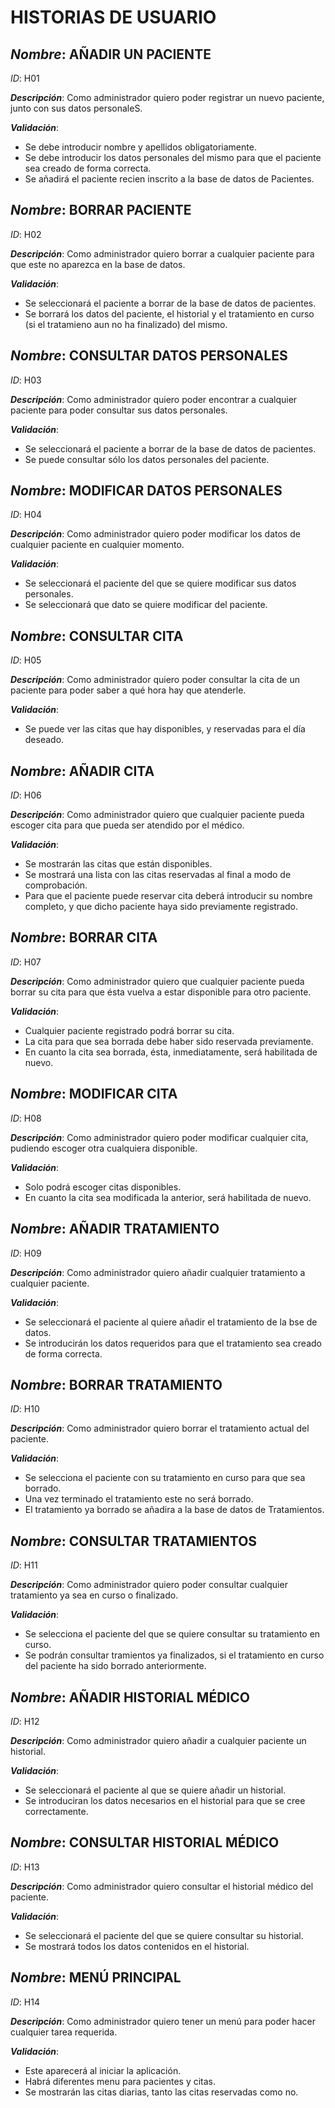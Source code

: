 # **HISTORIAS DE USUARIO**

## *Nombre*: **AÑADIR UN PACIENTE** 
*ID*: H01 

__*Descripción*__: Como administrador quiero poder registrar un nuevo paciente, junto con sus datos personaleS.

 __*Validación*__:
* Se debe introducir nombre y apellidos obligatoriamente.
* Se debe introducir los datos personales del mismo para que el paciente sea creado de forma correcta.
* Se añadirá el paciente recien inscrito a la base de datos de Pacientes.
 

      
## *Nombre*: **BORRAR PACIENTE**
*ID*: H02 

__*Descripción*__: Como administrador quiero borrar a cualquier paciente para que este no aparezca en la base de datos.

 __*Validación*__:
* Se seleccionará el paciente a borrar de la base de datos de pacientes.
* Se borrará los datos del paciente, el historial y el tratamiento en curso (si el tratamieno aun no ha finalizado) del mismo.


      
## *Nombre*: **CONSULTAR DATOS PERSONALES**
*ID*: H03 

__*Descripción*__: Como administrador quiero poder encontrar a cualquier paciente para poder consultar sus datos personales.

 __*Validación*__:
* Se seleccionará el paciente a borrar de la base de datos de pacientes.
* Se puede consultar sólo los datos personales del paciente.



## *Nombre*: **MODIFICAR DATOS PERSONALES**
*ID*: H04

__*Descripción*__: Como administrador quiero poder modificar los datos de cualquier paciente en cualquier momento. 

 __*Validación*__:
* Se seleccionará el paciente del que se quiere modificar sus datos personales.
* Se seleccionará que dato se quiere modificar del paciente.



       
## *Nombre*: **CONSULTAR CITA** 
*ID*: H05

__*Descripción*__: Como administrador quiero poder consultar la cita de un paciente para poder saber a qué hora hay que atenderle. 

 __*Validación*__:
* Se puede ver las citas que hay disponibles, y reservadas para el día deseado.
 

      
## *Nombre*: **AÑADIR CITA**  
*ID*: H06 

__*Descripción*__: Como administrador quiero que cualquier paciente pueda escoger cita para que pueda ser atendido por el médico. 

 __*Validación*__:
* Se mostrarán las citas que están disponibles.
* Se mostrará una lista con las citas reservadas al final a modo de comprobación.
* Para que el paciente puede reservar cita deberá introducir su nombre completo, y que dicho paciente haya sido previamente registrado.

 
      
## *Nombre*: **BORRAR CITA**
*ID*: H07 

__*Descripción*__: Como administrador quiero que cualquier paciente pueda borrar su cita para que ésta vuelva a estar disponible para otro paciente.

 __*Validación*__:
* Cualquier paciente registrado podrá borrar su cita. 
* La cita para que sea borrada debe haber sido reservada previamente.
* En cuanto la cita sea borrada, ésta, inmediatamente, será habilitada de nuevo.



## *Nombre*: **MODIFICAR CITA**

*ID*: H08

__*Descripción*__: Como administrador quiero poder modificar cualquier cita, pudiendo escoger otra cualquiera disponible. 

 __*Validación*__:
* Solo podrá escoger citas disponibles.
* En cuanto la cita sea modificada la anterior, será habilitada de nuevo.



## *Nombre*: **AÑADIR TRATAMIENTO**
*ID*: H09

__*Descripción*__: Como administrador quiero añadir cualquier tratamiento a cualquier paciente.

 __*Validación*__:
* Se seleccionará el paciente al quiere añadir el tratamiento de la bse de datos.
* Se introducirán los datos requeridos para que el tratamiento sea creado de forma correcta.




## *Nombre*: **BORRAR TRATAMIENTO**
*ID*: H10

__*Descripción*__: Como administrador quiero borrar el tratamiento actual del paciente. 

 __*Validación*__:
* Se selecciona el paciente con su tratamiento en curso para que sea borrado.
* Una vez terminado el tratamiento este no será borrado.
* El tratamiento ya borrado se añadira a la base de datos de Tratamientos.



## *Nombre*: **CONSULTAR TRATAMIENTOS**
*ID*: H11

__*Descripción*__: Como administrador quiero poder consultar cualquier tratamiento ya sea en curso o finalizado. 

 __*Validación*__:
* Se selecciona el paciente del que se quiere consultar su tratamiento en curso.
* Se podrán consultar tramientos ya finalizados, si el tratamiento en curso del paciente ha sido borrado anteriormente.



## *Nombre*: **AÑADIR HISTORIAL MÉDICO**
*ID*: H12

__*Descripción*__: Como administrador quiero añadir a cualquier paciente un historial.

__*Validación*__:
* Se seleccionará el paciente al que se quiere añadir un historial.
* Se introduciran los datos necesarios en el historial para que se cree correctamente.



## *Nombre*: **CONSULTAR HISTORIAL MÉDICO** 
*ID*: H13

__*Descripción*__: Como administrador quiero consultar el historial médico del paciente. 

 __*Validación*__: 
* Se seleccionará el paciente del que se quiere consultar su historial.
* Se mostrará todos los datos contenidos en el historial.



## *Nombre*: **MENÚ PRINCIPAL**
*ID*: H14

__*Descripción*__: Como administrador quiero tener un menú para poder hacer cualquier tarea requerida.

__*Validación*__:
* Este aparecerá al iniciar la aplicación.
* Habrá diferentes menu para pacientes y citas.
* Se mostrarán las citas diarias, tanto las citas reservadas como no.
